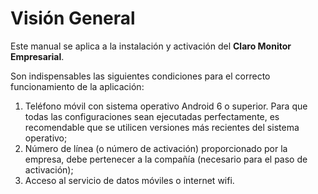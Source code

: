 # Visión General

Este manual se aplica a la instalación y activación del **Claro Monitor Empresarial**.

Son indispensables las siguientes condiciones para el correcto funcionamiento de la aplicación:

1. Teléfono móvil con sistema operativo Android 6 o superior. Para que todas las configuraciones sean ejecutadas perfectamente, es recomendable que se utilicen versiones más recientes del sistema operativo;
2. Número de línea (o número de activación) proporcionado por la empresa, debe pertenecer a la compañía (necesario para el paso de activación);
3. Acceso al servicio de datos móviles o internet wifi.
